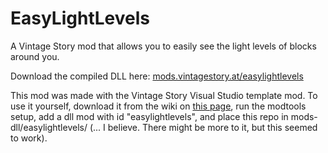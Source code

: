 # EasyLightLevels
A Vintage Story mod that allows you to easily see the light levels of blocks around you.

Download the compiled DLL here: [mods.vintagestory.at/easylightlevels](url)

This mod was made with the Vintage Story Visual Studio template mod. To use it yourself, download it from the wiki on [this page](https://wiki.vintagestory.at/index.php?title=Modding:Setting_up_your_Development_Environment), run the modtools setup, add a dll mod with id "easylightlevels", and place this repo in mods-dll/easylightlevels/ (... I believe. There might be more to it, but this seemed to work).
